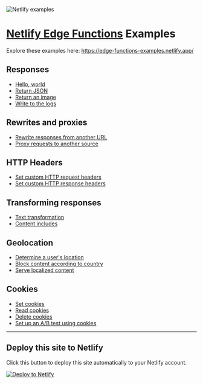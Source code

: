 ![Netlify examples](https://user-images.githubusercontent.com/5865/159468750-df1c2783-39b2-40da-9c0f-971f72a7ea3f.png)

# [Netlify Edge Functions](https://www.netlify.com/products/?utm_campaign=devex&utm_source=edge-functions-examples&utm_medium=github&utm_content=Edge%20Functions%20Product%20Page#netlify-edge-functions) Examples

Explore these examples here: https://edge-functions-examples.netlify.app/

## Responses

- [Hello, world](/pages/hello)
- [Return JSON](/pages/json)
- [Return an image](/pages/image)
- [Write to the logs](/pages/log)

## Rewrites and proxies

- [Rewrite responses from another URL](/pages/rewrite)
- [Proxy requests to another source](/pages/proxy-requests)

## HTTP Headers

- [Set custom HTTP request headers](/pages/set-request-header)
- [Set custom HTTP response headers](/pages/set-response-header)

## Transforming responses

- [Text transformation](/pages/transform)
- [Content includes](/pages/include)

## Geolocation

- [Determine a user's location](/pages/geolocation)
- [Block content according to country](/pages/country-block)
- [Serve localized content](/pages/localized-content)

## Cookies

- [Set cookies](/pages/cookies-set)
- [Read cookies](/pages/cookies-read)
- [Delete cookies](/pages/cookies-delete)
- [Set up an A/B test using cookies](/pages/abtest)

---

## Deploy this site to Netlify

Click this button to deploy this site automatically to your Netlify account.

[![Deploy to Netlify](https://www.netlify.com/img/deploy/button.svg)](https://app.netlify.com/start/deploy?repository=https://github.com/netlify/edge-functions-examples&utm_campaign=devex&utm_source=edge-functions-examples&utm_medium=web&utm_content=Deploy%20Edge%20Functions%20Examples%20to%20Netlify)
